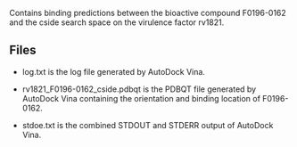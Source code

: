 Contains binding predictions between the bioactive compound F0196-0162 and the cside search space on the virulence factor rv1821.

## Files

- log.txt is the log file generated by AutoDock Vina.

- rv1821_F0196-0162_cside.pdbqt is the PDBQT file generated by AutoDock Vina containing the orientation and binding location of F0196-0162.

- stdoe.txt is the combined STDOUT and STDERR output of AutoDock Vina.

